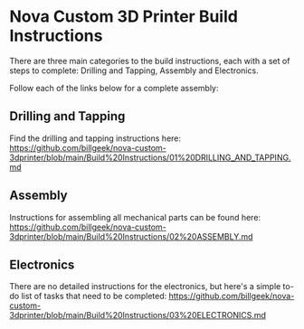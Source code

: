 # Nova Custom 3D Printer Build Instructions

There are three main categories to the build instructions, each with a set of steps to complete: Drilling and Tapping, Assembly and Electronics.

Follow each of the links below for a complete assembly:

## Drilling and Tapping

Find the drilling and tapping instructions here: https://github.com/billgeek/nova-custom-3dprinter/blob/main/Build%20Instructions/01%20DRILLING_AND_TAPPING.md

## Assembly

Instructions for assembling all mechanical parts can be found here: https://github.com/billgeek/nova-custom-3dprinter/blob/main/Build%20Instructions/02%20ASSEMBLY.md

## Electronics

There are no detailed instructions for the electronics, but here's a simple to-do list of tasks that need to be completed: https://github.com/billgeek/nova-custom-3dprinter/blob/main/Build%20Instructions/03%20ELECTRONICS.md
